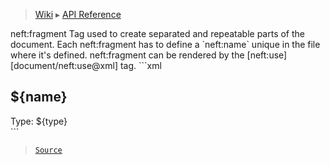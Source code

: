 > [Wiki](Home) ▸ [API Reference](API-Reference)

<dl></dl>
neft:fragment
Tag used to create separated and repeatable parts of the document.
Each neft:fragment has to define a `neft:name` unique in the file where it's defined.
neft:fragment can be rendered by the [neft:use][document/neft:use@xml] tag.
```xml
<neft:fragment neft:name="product">
  <h2>${name}</h2>
  <span>Type: ${type}</span>
</neft:fragment>
<section>
  <neft:use neft:fragment="product" type="electronics" name="dryer" />
  <neft:use neft:fragment="product" type="painting" name="Lucretia, Paolo Veronese" />
</section>
```

> [`Source`](/Neft-io/neft/tree/master/src/document/file/parse/fragments.litcoffee#neftfragment-xml)

